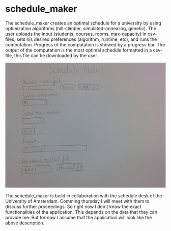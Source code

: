 # schedule_maker
The schedule_maker creates an optimal schedule for a university by using optimization algorithms (hill-climber, simulated-annealing, genetic). The user uploads the input (students, courses, rooms, max-capacity) in csv-files, sets his desired preferences (algorithm, runtime, etc), and runs the computation. Progress of the computation is showed by a progress bar. The output of the computation is the most optimal schedule formatted in a csv-file, this file can be downloaded by the user.

![](doc/sketch.png)

The schedule_maker is build in collaboration with the schedule desk of the University of Amsterdam. Comming thursday I will meet with them to discuss further proceedings. So right now I don't know the exact functionalities of the application. This depends on the data that they can provide me. But for now I assume that the application will look like the above description.
